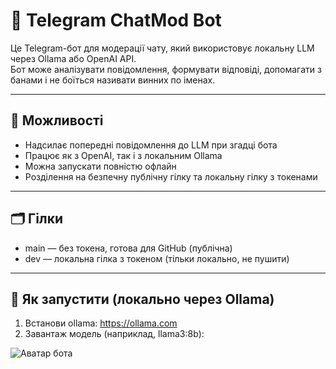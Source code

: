 # 🤖 Telegram ChatMod Bot

Це Telegram-бот для модерації чату, який використовує локальну LLM через Ollama або OpenAI API.  
Бот може аналізувати повідомлення, формувати відповіді, допомагати з банами і не боїться називати винних по іменах.

---

## 🔧 Можливості

- Надсилає попередні повідомлення до LLM при згадці бота
- Працює як з OpenAI, так і з локальним Ollama
- Можна запускати повністю офлайн
- Розділення на безпечну публічну гілку та локальну гілку з токенами

---

## 🗂️ Гілки

- main — без токена, готова для GitHub (публічна)
- dev — локальна гілка з токеном (тільки локально, не пушити)

---

## 🚀 Як запустити (локально через Ollama)

1. Встанови ollama: https://ollama.com
2. Завантаж модель (наприклад, llama3:8b):

![Аватар бота](botpicture.jpg)

